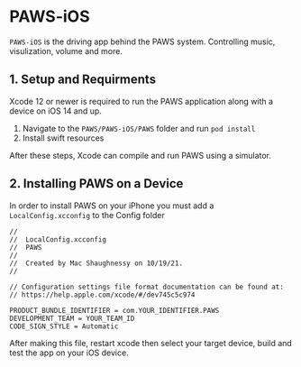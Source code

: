 # PAWS-iOS

`PAWS-iOS` is the driving app behind the PAWS system. Controlling music, visulization, volume and more.

## 1. Setup and Requirments

Xcode 12 or newer is required to run the PAWS application along with a device on iOS 14 and up.

1. Navigate to the `PAWS/PAWS-iOS/PAWS` folder and run `pod install`
2. Install swift resources

After these steps, Xcode can compile and run PAWS using a simulator.

## 2. Installing PAWS on a Device

In order to install PAWS on your iPhone you must add a `LocalConfig.xcconfig` to the Config folder

```text
//
//  LocalConfig.xcconfig
//  PAWS
//
//  Created by Mac Shaughnessy on 10/19/21.
//

// Configuration settings file format documentation can be found at:
// https://help.apple.com/xcode/#/dev745c5c974

PRODUCT_BUNDLE_IDENTIFIER = com.YOUR_IDENTIFIER.PAWS
DEVELOPMENT_TEAM = YOUR_TEAM_ID
CODE_SIGN_STYLE = Automatic
```

After making this file, restart xcode then select your target device, build and test the app on your iOS device.